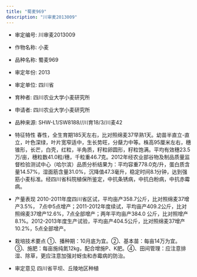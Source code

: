 ```yaml
---
title: "蜀麦969"
description: "川审麦2013009"
---
```

* 审定编号:  川审麦2013009

*  作物名称:  小麦

*  品种名称:  蜀麦969

*  审定年份:  2013

*  审定单位:  四川省

* 育种者:  四川农业大学小麦研究所

*  申请者:  四川农业大学小麦研究所

*  品种来源:  SHW-L1/SW8188//川育18/3/川麦42

*  特征特性
春性，全生育期185天左右，比对照绵麦37早熟1天。幼苗半直立-直立，叶色深绿，叶片宽窄适中，生长势旺，分蘖力中等。株高95厘米左右，穗锥形，长芒，白壳，红粒，半角质，籽粒卵圆形，籽粒饱满。平均有效穗23.5万/亩，穗粒数41.0粒/穗，千粒重46.7克。2012年经农业部谷物及制品质量监督检验测试中心（哈尔滨）品质分析结果为：平均容重778.0克/升，蛋白质含量14.57%，湿面筋含量31.0%，沉降值47.3毫升，稳定时间8.1分钟，达到强筋小麦标准。经四川省科院植保所鉴定，中抗条锈病，中抗白粉病，中抗赤霉病。

*  产量表现
2010-2011年度四川省区试，平均亩产358.7公斤，比对照绵麦37增产3.5%， 7点中5点增产；2011-2012年度续试，平均亩产409.2公斤，比对照绵麦37增产12.6%，7点全部增产；两年平均亩产384.0 公斤，比对照增产8.1%。2012-2013年度生产试验，平均亩产404.5公斤，比对照绵麦37增产 10.2%，5点全部增产。

*  栽培技术要点
①、播种期：10月底为宜。②、基本苗：每亩14万为宜。③、施肥：每亩施纯氮12kg，配合增施P、K肥。④、田间管理：应注意排湿、除草，更应注意加强对蚜虫和赤霉病的防治。

*  审定意见
四川省平坝、丘陵地区种植
